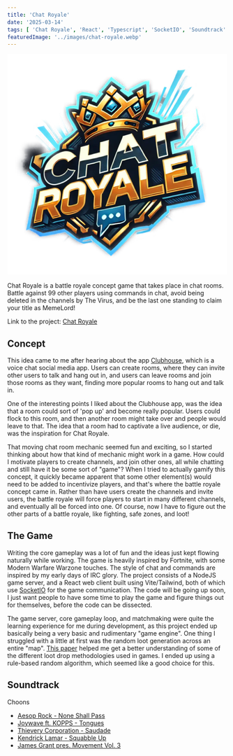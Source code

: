 ```yaml
---
title: 'Chat Royale'
date: '2025-03-14'
tags: [ 'Chat Royale', 'React', 'Typescript', 'SocketIO', 'Soundtrack' ]
featuredImage: '../images/chat-royale.webp'
---
```


<img src="../images/chat-royale.webp">

Chat Royale is a battle royale concept game that takes place in chat rooms. Battle against 99 other players using commands in chat, avoid being deleted in the channels by The Virus, and be the last one standing to claim your title as MemeLord!

Link to the project: [Chat Royale](https://chatroyale.io)

## Concept

This idea came to me after hearing about the app [Clubhouse](https://techcrunch.com/2020/04/18/clubhouse-app-chat-rooms/), which is a voice chat social media app. Users can create rooms, where they can invite other users to talk and hang out in, and users can leave rooms and join those rooms as they want, finding more popular rooms to hang out and talk in.

One of the interesting points I liked about the Clubhouse app, was the idea that a room could sort of 'pop up' and become really popular. Users could flock to this room, and then another room might take over and people would leave to that. The idea that a room had to captivate a live audience, or die, was the inspiration for Chat Royale.

That moving chat room mechanic seemed fun and exciting, so I started thinking about how that kind of mechanic might work in a game. How could I motivate players to create channels, and join other ones, all while chatting and still have it be some sort of "game"? When I tried to actually gamify this concept, it quickly became apparent that some other element(s) would need to be added to incentivize players, and that's where the battle royale concept came in. Rather than have users create the channels and invite users, the battle royale will force players to start in many different channels, and eventually all be forced into one. Of course, now I have to figure out the other parts of a battle royale, like fighting, safe zones, and loot!

## The Game

Writing the core gameplay was a lot of fun and the ideas just kept flowing naturally while working. The game is heavily inspired by Fortnite, with some Modern Warfare Warzone touches. The style of chat and commands are inspired by my early days of IRC glory. The project consists of a NodeJS game server, and a React web client built using Vite/Tailwind, both of which use [SocketIO](https://socket.io/) for the game communication. The code will be going up soon, I just want people to have some time to play the game and figure things out for themselves, before the code can be dissected.

The game server, core gameplay loop, and matchmaking were quite the learning experience for me during development, as this project ended up basically being a very basic and rudimentary "game engine". One thing I struggled with a little at first was the random loot generation across an entire "map". [This paper](https://www.slideshare.net/RejoshSamuel/item-generation-using-rule-based-randomization-algorithms-in-rpg-games-rejosh-samuel) helped me get a better understanding of some of the different loot drop methodologies used in games. I ended up using a rule-based random algorithm, which seemed like a good choice for this.

## Soundtrack

Choons

- [Aesop Rock - None Shall Pass](https://www.youtube.com/watch?v=KNrB6--KBqs)
- [Joywave ft. KOPPS - Tongues](https://www.youtube.com/watch?v=AqmwKi6KOSw)
- [Thievery Corporation - Saudade](https://www.youtube.com/watch?v=oznQNIvnaAQ)
- [Kendrick Lamar - Squabble Up](https://www.youtube.com/watch?v=fuV4yQWdn_4)
- [James Grant pres. Movement Vol. 3](https://www.youtube.com/watch?v=B2w4thab6N0)
